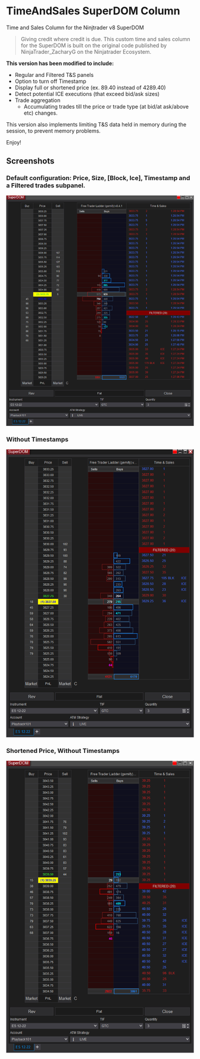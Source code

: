 # TimeAndSales SuperDOM Column
Time and Sales Column for the Ninjtrader v8 SuperDOM
 
>Giving credit where credit is due. This custom time and sales column 
for the SuperDOM is built on the original code published by NinjaTrader_ZacharyG 
on the Ninjatrader Ecosystem.

  
**This version has been modified to include:**
- Regular and Filtered T&S panels
- Option to turn off Timestamp
- Display full or shortened price (ex. 89.40 instead of 4289.40)
- Detect potential ICE executions (that exceed bid/ask sizes)
- Trade aggregation
   - Accumulating trades till the price or trade type (at bid/at ask/above etc) changes.

This version also implements limiting T&S data held in memory during the session, to prevent memory problems.
 
Enjoy!

## Screenshots
### Default configuration: Price, Size, [Block, Ice], Timestamp and a Filtered trades subpanel.
![Full Config](https://github.com/OrderFlowTools/TimeAndSales/blob/main/screenshots/time_sales_config_1.PNG)

### Without Timestamps
![No Timestamps](https://github.com/OrderFlowTools/TimeAndSales/blob/main/screenshots/time_sales_config_2.PNG)

### Shortened Price, Without Timestamps
![Shortened Price, No Timestamps](https://github.com/OrderFlowTools/TimeAndSales/blob/main/screenshots/time_sales_config_3.PNG)
